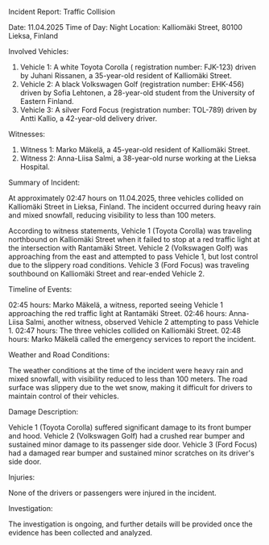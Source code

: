 Incident Report: Traffic Collision

Date: 11.04.2025
Time of Day: Night
Location: Kalliomäki Street, 80100 Lieksa, Finland

Involved Vehicles:

1. Vehicle 1: A white Toyota Corolla ( registration number: FJK-123) driven by Juhani Rissanen, a 35-year-old resident of Kalliomäki Street.
2. Vehicle 2: A black Volkswagen Golf (registration number: EHK-456) driven by Sofia Lehtonen, a 28-year-old student from the University of Eastern Finland.
3. Vehicle 3: A silver Ford Focus (registration number: TOL-789) driven by Antti Kallio, a 42-year-old delivery driver.

Witnesses:

1. Witness 1: Marko Mäkelä, a 45-year-old resident of Kalliomäki Street.
2. Witness 2: Anna-Liisa Salmi, a 38-year-old nurse working at the Lieksa Hospital.

Summary of Incident:

At approximately 02:47 hours on 11.04.2025, three vehicles collided on Kalliomäki Street in Lieksa, Finland. The incident occurred during heavy rain and mixed snowfall, reducing visibility to less than 100 meters.

According to witness statements, Vehicle 1 (Toyota Corolla) was traveling northbound on Kalliomäki Street when it failed to stop at a red traffic light at the intersection with Rantamäki Street. Vehicle 2 (Volkswagen Golf) was approaching from the east and attempted to pass Vehicle 1, but lost control due to the slippery road conditions. Vehicle 3 (Ford Focus) was traveling southbound on Kalliomäki Street and rear-ended Vehicle 2.

Timeline of Events:

02:45 hours: Marko Mäkelä, a witness, reported seeing Vehicle 1 approaching the red traffic light at Rantamäki Street.
02:46 hours: Anna-Liisa Salmi, another witness, observed Vehicle 2 attempting to pass Vehicle 1.
02:47 hours: The three vehicles collided on Kalliomäki Street.
02:48 hours: Marko Mäkelä called the emergency services to report the incident.

Weather and Road Conditions:

The weather conditions at the time of the incident were heavy rain and mixed snowfall, with visibility reduced to less than 100 meters. The road surface was slippery due to the wet snow, making it difficult for drivers to maintain control of their vehicles.

Damage Description:

Vehicle 1 (Toyota Corolla) suffered significant damage to its front bumper and hood. Vehicle 2 (Volkswagen Golf) had a crushed rear bumper and sustained minor damage to its passenger side door. Vehicle 3 (Ford Focus) had a damaged rear bumper and sustained minor scratches on its driver's side door.

Injuries:

None of the drivers or passengers were injured in the incident.

Investigation:

The investigation is ongoing, and further details will be provided once the evidence has been collected and analyzed.